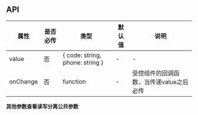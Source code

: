 ## API

| 属性 | 是否必传 | 类型 | 默认值 | 说明 |
| --- | --- | --- | --- | --- |
| value | 否 | { code: string, phone: string } | - | - |
| onChange | 否 | function | - | 受控组件的回调函数，当传递value之后必传 |

**其他参数查看读写分离公共参数**
